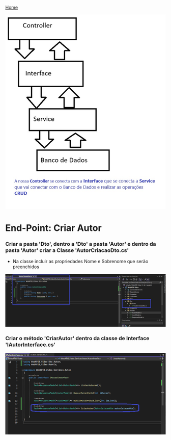 
<div> 
<p><a href="https://github.com/JosiTubaroski/WEB-API-com-.NET-8-e-SQL-Server">Home</a></p>
</div> 

<img src="https://github.com/JosiTubaroski/Controllers_Services/blob/main/img/01_Fx_Controller_Interface_Service_2.jpg"/>

# End-Point: Criar Autor

### Criar a pasta 'Dto', dentro a 'Dto' a pasta 'Autor' e dentro da pasta 'Autor' criar a Classe 'AutorCriacaoDto.cs'

- Na classe incluir as propriedades Nome e Sobrenome que serão preenchidos

<img src="https://github.com/JosiTubaroski/.NET8_Criar_Autor/blob/main/img/01_Classe_Criar_AutorDto.png"/>  

### Criar o método 'CriarAutor' dentro da classe de Interface 'IAutorInterface.cs'

<img src="https://github.com/JosiTubaroski/.NET8_Criar_Autor/blob/main/img/02_Criar_Autor_Interface.png"/> 




